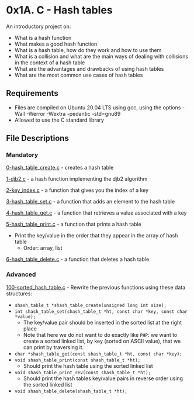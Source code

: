 # 0x1A. C - Hash tables
An introductory project on:
- What is a hash function
- What makes a good hash function
- What is a hash table, how do they work and how to use them
- What is a collision and what are the main ways of dealing with collisions in the context of a hash table
- What are the advantages and drawbacks of using hash tables
- What are the most common use cases of hash tables
## Requirements
- Files are compiled on Ubuntu 20.04 LTS using gcc, using the options -Wall -Werror -Wextra -pedantic -std=gnu89
- Allowed to use the C standard library
## File Descriptions
### Mandatory
[0-hash_table_create.c](./0-hash_table_create.c) -  creates a hash table

[1-djb2.c](./1-djb2.c) - a hash function implementing the djb2 algorithm

[2-key_index.c](./2-key_index.c) - a function that gives you the index of a key

[3-hash_table_set.c](./3-hash_table_set.c) - a function that adds an element to the hash table

[4-hash_table_get.c](./4-hash_table_get.c) - a function that retrieves a value associated with a key

[5-hash_table_print.c](./5-hash_table_print.c) - a function that prints a hash table
- Print the key/value in the order that they appear in the array of hash table
  -  Order: array, list
  
[6-hash_table_delete.c](./6-hash_table_delete.c) - a function that deletes a hash table

### Advanced
[100-sorted_hash_table.c](./100-sorted_hash_table.c) - Rewrite the previous functions using these data structures:
- `shash_table_t *shash_table_create(unsigned long int size);`
- `int shash_table_set(shash_table_t *ht, const char *key, const char *value);`
    - The key/value pair should be inserted in the sorted list at the right place
    - Note that here we do not want to do exactly like `PHP`: we want to create a sorted linked list, by key (sorted on ASCII value), that we can print by traversing it.
- `char *shash_table_get(const shash_table_t *ht, const char *key);`
- `void shash_table_print(const shash_table_t *ht);`
    - Should print the hash table using the sorted linked list
- `void shash_table_print_rev(const shash_table_t *ht);`
    - Should print the hash tables key/value pairs in reverse order using the sorted linked list
- `void shash_table_delete(shash_table_t *ht);`
